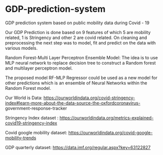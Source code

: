 # GDP-prediction-system
GDP prediction system based on public mobility data during Covid - 19

Our GDP Prediction is done based on 9 features of which 5 are mobility related, 1 is Stringency and other 2 are covid related. On cleaning and preprocessing the next step was to model, fit and predict on the data with various models. 

Random Forest-Multi Layer Perceptron Ensemble Model:
The idea is to use MLP neural network to replace decision tree to construct a Random forest and multilayer perceptron model. 

The proposed model RF-MLP Regressor could be used as a new model for other predictions which is an ensemble of Neural Networks within the Random Forest model. 

Our World is Data:
https://ourworldindata.org/covid-stringency-index#learn-more-about-the-data-source-the-oxfordcoronavirus-
government-response-tracker

Stringency Index dataset :
https://ourworldindata.org/metrics-explained-covid19-stringency-index

Covid google mobility dataset:
https://ourworldindata.org/covid-google-mobility-trends

GDP quarterly dataset:
https://data.imf.org/regular.aspx?key=63122827
